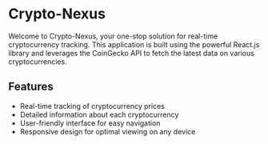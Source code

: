 
# Crypto-Nexus

Welcome to Crypto-Nexus, your one-stop solution for real-time cryptocurrency tracking. This application is built using the powerful React.js library and leverages the CoinGecko API to fetch the latest data on various cryptocurrencies.



## Features


- Real-time tracking of cryptocurrency prices
- Detailed information about each cryptocurrency
- User-friendly interface for easy navigation
- Responsive design for optimal viewing on any device

